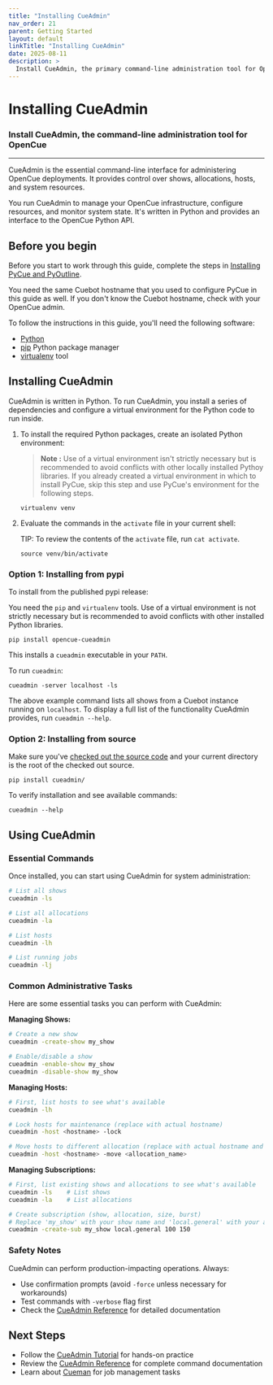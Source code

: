 ```yaml
---
title: "Installing CueAdmin"
nav_order: 21
parent: Getting Started
layout: default
linkTitle: "Installing CueAdmin"
date: 2025-08-11
description: >
  Install CueAdmin, the primary command-line administration tool for OpenCue
---
```


# Installing CueAdmin

### Install CueAdmin, the command-line administration tool for OpenCue

---

CueAdmin is the essential command-line interface for administering OpenCue deployments. It provides control over shows, allocations, hosts, and system resources.

You run CueAdmin to manage your OpenCue infrastructure, configure resources, and monitor system state. It's written in Python and provides an interface to the OpenCue Python API.

## Before you begin

Before you start to work through this guide, complete the steps in
[Installing PyCue and PyOutline](/docs/getting-started/installing-pycue-and-pyoutline).

You need the same Cuebot hostname that you used to configure PyCue in this guide
as well. If you don't know the Cuebot hostname, check with your OpenCue admin.

To follow the instructions in this guide, you'll need the following software:

*   [Python](https://www.python.org/)
*   [pip](https://pypi.org/project/pip/) Python package manager
*   [virtualenv](https://pypi.org/project/virtualenv/) tool

## Installing CueAdmin

CueAdmin is written in Python. To run CueAdmin, you install a series of
dependencies and configure a virtual environment for the Python code to run
inside.

1.  To install the required Python packages, create an isolated Python
    environment:

    > **Note :** Use of a virtual environment isn't
    strictly necessary but is recommended to avoid conflicts with other locally
    installed Pythoy libraries. If you already created a virtual environment
    in which to install PyCue, skip this step and use PyCue's environment for
    the following steps.

    ```shell
    virtualenv venv
    ```

2.  Evaluate the commands in the `activate` file in your current shell:

    TIP: To review the contents of the `activate` file, run `cat activate`.

    ```shell
    source venv/bin/activate
    ```

### Option 1: Installing from pypi

To install from the published pypi release:

You need the `pip` and `virtualenv` tools. Use of a virtual environment is not
strictly necessary but is recommended to avoid conflicts with other installed
Python libraries.

```shell
pip install opencue-cueadmin
```

This installs a `cueadmin` executable in your `PATH`. 

To run `cueadmin`:

```shell
cueadmin -server localhost -ls
```

The above example command lists all shows from a Cuebot instance running on
`localhost`. To display a full list of the functionality CueAdmin provides, run
`cueadmin --help`.

### Option 2: Installing from source

Make sure you've
[checked out the source code](/docs/getting-started/checking-out-the-source-code)
and your current directory is the root of the checked out source.

```shell
pip install cueadmin/
```

To verify installation and see available commands:

```shell
cueadmin --help
```

## Using CueAdmin

### Essential Commands

Once installed, you can start using CueAdmin for system administration:

```bash
# List all shows
cueadmin -ls

# List all allocations
cueadmin -la

# List hosts
cueadmin -lh

# List running jobs
cueadmin -lj
```

### Common Administrative Tasks

Here are some essential tasks you can perform with CueAdmin:

**Managing Shows:**
```bash
# Create a new show
cueadmin -create-show my_show

# Enable/disable a show
cueadmin -enable-show my_show
cueadmin -disable-show my_show
```

**Managing Hosts:**
```bash
# First, list hosts to see what's available
cueadmin -lh

# Lock hosts for maintenance (replace with actual hostname)
cueadmin -host <hostname> -lock

# Move hosts to different allocation (replace with actual hostname and allocation)
cueadmin -host <hostname> -move <allocation_name>
```

**Managing Subscriptions:**
```bash
# First, list existing shows and allocations to see what's available
cueadmin -ls    # List shows
cueadmin -la    # List allocations

# Create subscription (show, allocation, size, burst)
# Replace 'my_show' with your show name and 'local.general' with your allocation
cueadmin -create-sub my_show local.general 100 150
```

### Safety Notes

CueAdmin can perform production-impacting operations. Always:
- Use confirmation prompts (avoid `-force` unless necessary for workarounds)
- Test commands with `-verbose` flag first
- Check the [CueAdmin Reference](/docs/reference/tools/cueadmin/) for detailed documentation

## Next Steps

- Follow the [CueAdmin Tutorial](/docs/tutorials/cueadmin-tutorial/) for hands-on practice
- Review the [CueAdmin Reference](/docs/reference/tools/cueadmin/) for complete command documentation
- Learn about [Cueman](/docs/reference/tools/cueman/) for job management tasks
